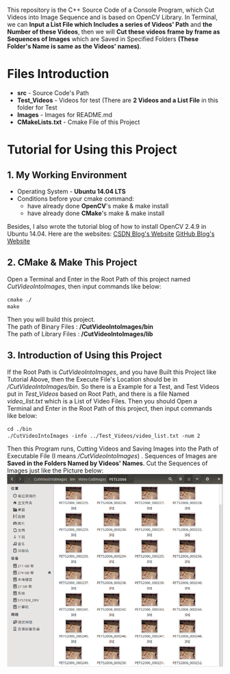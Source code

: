 This repository is the C++ Source Code of a Console Program, which Cut Videos into Image Sequence and is based on OpenCV Library. In Terminal, we can **Input a List File which Includes a series of Videos' Path** and **the Number of these Videos**, then we will **Cut these videos frame by frame as Sequences of Images** which are Saved in Specified Folders **(These Folder's Name is same as the Videos' names)**.

# Files Introduction

- **src** - Source Code's Path
- **Test_Videos** - Videos for test (There are **2 Videos and a List File** in this folder for Test
- **Images** - Images for README.md
- **CMakeLists.txt** - Cmake File of this Project

# Tutorial for Using this Project
## 1. My Working Environment


- Operating System - **Ubuntu 14.04 LTS**
- Conditions before your cmake command:
	- have already done **OpenCV**'s make & make install
	- have already done **CMake**'s make & make install

Besides, I also wrote the tutorial blog of how to install OpenCV 2.4.9 in Ubuntu 14.04. Here are the websites: 
[CSDN Blog's Website](http://blog.csdn.net/ajianyingxiaoqinghan/article/details/62424132)
[GitHub Blog's Website](https://github.com/upcAutoLang/Blog/issues/1)

## 2. CMake & Make This Project
Open a Terminal and Enter in the Root Path of this project named *CutVideoIntoImages*, then input commands like below:
```shell
cmake ./
make
```
Then you will build this project.<br>
The path of Binary Files : **/CutVideoIntoImages/bin**  <br>
The path of Library Files : **/CutVideoIntoImages/lib**  <br>

## 3. Introduction of Using this Project
If the Root Path is *CutVideoIntoImages*, and you have Built this Project like Tutorial Above, then the Execute File's Location should be in */CutVideoIntoImages/bin*. So there is a Example for a Test, and Test Videos put in *Test_Videos* based on Root Path, and there is a file Named *video_list.txt* which is a List of Video Files.
Then you should Open a Terminal and Enter in the Root Path of this project, then input commands like below:
```shell
cd ./bin
./CutVideoIntoImages -info ../Test_Videos/video_list.txt -num 2
```
Then this Program runs, Cutting Videos and Saving Images into the Path of Executable File (I means */CutVideoIntoImages*) . Sequences of Images are **Saved in the Folders Named by Videos' Names**. Cut the Sequences of Images just like the Picture below:
![](./Images/Cut_Images.png)




